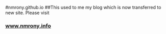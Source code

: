 #nmrony.github.io
##This used to me my blog which is now transferred to new site. Please visit
### <a href="http://www.nmrony.info">www.nmrony.info</a>
